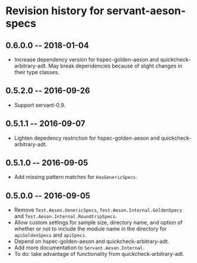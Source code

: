 # Revision history for servant-aeson-specs

## 0.6.0.0  -- 2018-01-04

* Increase dependency version for hspec-golden-aeson and quickcheck-arbitrary-adt. May break dependencies because of slight changes in their type classes.

## 0.5.2.0  -- 2016-09-26

* Support servant-0.9.

## 0.5.1.1  -- 2016-09-07

* Lighten depedency restriction for hspec-golden-aeson and quickcheck-arbitrary-adt.

## 0.5.1.0  -- 2016-09-05

* Add missing pattern matches for `HasGenericSpecs`.

## 0.5.0.0  -- 2016-09-05

* Remove `Test.Aeson.GenericSpecs`, `Test.Aeson.Internal.GoldenSpecs` and `Test.Aeson.Internal.RoundtripSpecs`.
* Allow custom settings for sample size, directory name, and option of whether or not to include the module name in the directory for `apiGoldenSpecs` and `apiSpecs`.
* Depend on hspec-golden-aeson and quickcheck-arbitrary-adt.
* Add more documentation to `Servant.Aeson.Internal`.
* To do: take advantage of functionality from quickcheck-arbitrary-adt.

